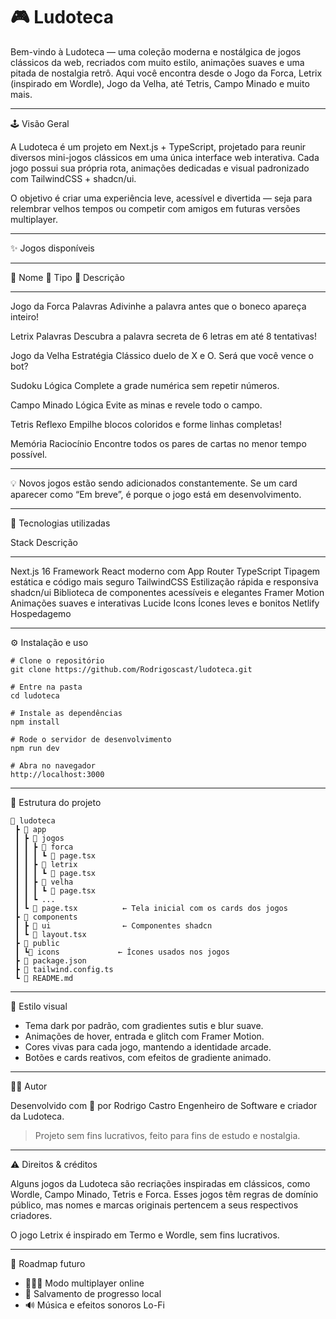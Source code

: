 # 🎮 Ludoteca

Bem-vindo à Ludoteca — uma coleção moderna e nostálgica de jogos
clássicos da web, recriados com muito estilo, animações suaves e uma
pitada de nostalgia retrô.
Aqui você encontra desde o Jogo da Forca, Letrix (inspirado em Wordle),
Jogo da Velha, até Tetris, Campo Minado e muito mais.

------------------------------------------------------------------------

🕹️ Visão Geral

A Ludoteca é um projeto em Next.js + TypeScript, projetado para reunir
diversos mini-jogos clássicos em uma única interface web interativa.
Cada jogo possui sua própria rota, animações dedicadas e visual
padronizado com TailwindCSS + shadcn/ui.

O objetivo é criar uma experiência leve, acessível e divertida — seja
para relembrar velhos tempos ou competir com amigos em futuras versões
multiplayer.

------------------------------------------------------------------------

✨ Jogos disponíveis

  -----------------------------------------------------------------------
  🎯 Nome             🧠 Tipo             📄 Descrição
  ------------------- ------------------- -------------------------------
  Jogo da Forca       Palavras            Adivinhe a palavra antes que o
                                          boneco apareça inteiro!

  Letrix              Palavras            Descubra a palavra secreta de 6
                                          letras em até 8 tentativas!

  Jogo da Velha       Estratégia          Clássico duelo de X e O. Será
                                          que você vence o bot?

  Sudoku              Lógica              Complete a grade numérica sem
                                          repetir números.

  Campo Minado        Lógica              Evite as minas e revele todo o
                                          campo.

  Tetris              Reflexo             Empilhe blocos coloridos e
                                          forme linhas completas!

  Memória             Raciocínio          Encontre todos os pares de
                                          cartas no menor tempo possível.

  -----------------------------------------------------------------------

  💡 Novos jogos estão sendo adicionados constantemente.
  Se um card aparecer como “Em breve”, é porque o jogo está em
  desenvolvimento.

------------------------------------------------------------------------

🧩 Tecnologias utilizadas

  Stack                Descrição
  -------------------- --------------------------------------------------
  Next.js 16           Framework React moderno com App Router
  TypeScript           Tipagem estática e código mais seguro
  TailwindCSS          Estilização rápida e responsiva
  shadcn/ui            Biblioteca de componentes acessíveis e elegantes
  Framer Motion        Animações suaves e interativas
  Lucide Icons         Ícones leves e bonitos
  Netlify              Hospedagemo

------------------------------------------------------------------------

⚙️ Instalação e uso

    # Clone o repositório
    git clone https://github.com/Rodrigoscast/ludoteca.git

    # Entre na pasta
    cd ludoteca

    # Instale as dependências
    npm install

    # Rode o servidor de desenvolvimento
    npm run dev

    # Abra no navegador
    http://localhost:3000

------------------------------------------------------------------------

🧠 Estrutura do projeto

    📂 ludoteca
     ┣ 📂 app
     ┃ ┣ 📂 jogos
     ┃ ┃ ┣ 📂 forca
     ┃ ┃ ┃ ┗ 📄 page.tsx
     ┃ ┃ ┣ 📂 letrix
     ┃ ┃ ┃ ┗ 📄 page.tsx
     ┃ ┃ ┣ 📂 velha
     ┃ ┃ ┃ ┗ 📄 page.tsx
     ┃ ┃ ┗ ...
     ┃ ┗ 📄 page.tsx          ← Tela inicial com os cards dos jogos
     ┣ 📂 components
     ┃ ┣ 📂 ui                ← Componentes shadcn
     ┃ ┗ 📄 layout.tsx
     ┣ 📂 public
     ┃ ┗📂 icons             ← Ícones usados nos jogos
     ┣ 📄 package.json
     ┣ 📄 tailwind.config.ts
     ┗ 📄 README.md

------------------------------------------------------------------------

🎨 Estilo visual

-   Tema dark por padrão, com gradientes sutis e blur suave.
-   Animações de hover, entrada e glitch com Framer Motion.
-   Cores vivas para cada jogo, mantendo a identidade arcade.
-   Botões e cards reativos, com efeitos de gradiente animado.

------------------------------------------------------------------------

🧑‍💻 Autor

Desenvolvido com 💙 por Rodrigo Castro
Engenheiro de Software e criador da Ludoteca.
> Projeto sem fins lucrativos, feito para fins de estudo e nostalgia.

------------------------------------------------------------------------

⚠️ Direitos & créditos

Alguns jogos da Ludoteca são recriações inspiradas em clássicos, como
Wordle, Campo Minado, Tetris e Forca.
Esses jogos têm regras de domínio público, mas nomes e marcas originais
pertencem a seus respectivos criadores.

  O jogo Letrix é inspirado em Termo e Wordle, sem fins lucrativos.

------------------------------------------------------------------------

🚀 Roadmap futuro

-   🧑‍🤝‍🧑 Modo multiplayer online
-   💾 Salvamento de progresso local
-   🔊 Música e efeitos sonoros Lo-Fi
